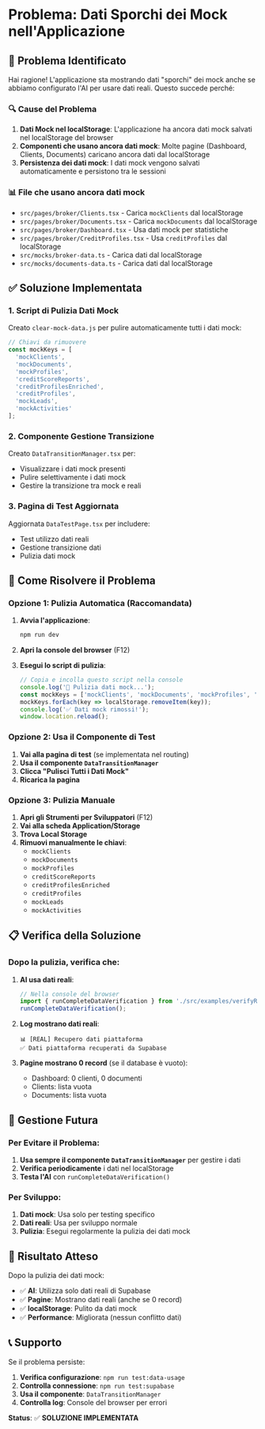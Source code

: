 # Problema: Dati Sporchi dei Mock nell'Applicazione

## 🚨 Problema Identificato

Hai ragione! L'applicazione sta mostrando dati "sporchi" dei mock anche se abbiamo configurato l'AI per usare dati reali. Questo succede perché:

### 🔍 **Cause del Problema**

1. **Dati Mock nel localStorage**: L'applicazione ha ancora dati mock salvati nel localStorage del browser
2. **Componenti che usano ancora dati mock**: Molte pagine (Dashboard, Clients, Documents) caricano ancora dati dal localStorage
3. **Persistenza dei dati mock**: I dati mock vengono salvati automaticamente e persistono tra le sessioni

### 📊 **File che usano ancora dati mock**

- `src/pages/broker/Clients.tsx` - Carica `mockClients` dal localStorage
- `src/pages/broker/Documents.tsx` - Carica `mockDocuments` dal localStorage  
- `src/pages/broker/Dashboard.tsx` - Usa dati mock per statistiche
- `src/pages/broker/CreditProfiles.tsx` - Usa `creditProfiles` dal localStorage
- `src/mocks/broker-data.ts` - Carica dati dal localStorage
- `src/mocks/documents-data.ts` - Carica dati dal localStorage

## ✅ **Soluzione Implementata**

### 1. **Script di Pulizia Dati Mock**

Creato `clear-mock-data.js` per pulire automaticamente tutti i dati mock:

```javascript
// Chiavi da rimuovere
const mockKeys = [
  'mockClients',
  'mockDocuments', 
  'mockProfiles',
  'creditScoreReports',
  'creditProfilesEnriched',
  'creditProfiles',
  'mockLeads',
  'mockActivities'
];
```

### 2. **Componente Gestione Transizione**

Creato `DataTransitionManager.tsx` per:
- Visualizzare i dati mock presenti
- Pulire selettivamente i dati mock
- Gestire la transizione tra mock e reali

### 3. **Pagina di Test Aggiornata**

Aggiornata `DataTestPage.tsx` per includere:
- Test utilizzo dati reali
- Gestione transizione dati
- Pulizia dati mock

## 🚀 **Come Risolvere il Problema**

### **Opzione 1: Pulizia Automatica (Raccomandata)**

1. **Avvia l'applicazione**:
   ```bash
   npm run dev
   ```

2. **Apri la console del browser** (F12)

3. **Esegui lo script di pulizia**:
   ```javascript
   // Copia e incolla questo script nella console
   console.log('🧹 Pulizia dati mock...');
   const mockKeys = ['mockClients', 'mockDocuments', 'mockProfiles', 'creditScoreReports', 'creditProfilesEnriched', 'creditProfiles', 'mockLeads', 'mockActivities'];
   mockKeys.forEach(key => localStorage.removeItem(key));
   console.log('✅ Dati mock rimossi!');
   window.location.reload();
   ```

### **Opzione 2: Usa il Componente di Test**

1. **Vai alla pagina di test** (se implementata nel routing)
2. **Usa il componente `DataTransitionManager`**
3. **Clicca "Pulisci Tutti i Dati Mock"**
4. **Ricarica la pagina**

### **Opzione 3: Pulizia Manuale**

1. **Apri gli Strumenti per Sviluppatori** (F12)
2. **Vai alla scheda Application/Storage**
3. **Trova Local Storage**
4. **Rimuovi manualmente le chiavi**:
   - `mockClients`
   - `mockDocuments`
   - `mockProfiles`
   - `creditScoreReports`
   - `creditProfilesEnriched`
   - `creditProfiles`
   - `mockLeads`
   - `mockActivities`

## 📋 **Verifica della Soluzione**

### **Dopo la pulizia, verifica che**:

1. **AI usa dati reali**:
   ```javascript
   // Nella console del browser
   import { runCompleteDataVerification } from './src/examples/verifyRealDataUsage';
   runCompleteDataVerification();
   ```

2. **Log mostrano dati reali**:
   ```
   📊 [REAL] Recupero dati piattaforma
   ✅ Dati piattaforma recuperati da Supabase
   ```

3. **Pagine mostrano 0 record** (se il database è vuoto):
   - Dashboard: 0 clienti, 0 documenti
   - Clients: lista vuota
   - Documents: lista vuota

## 🔄 **Gestione Futura**

### **Per Evitare il Problema**:

1. **Usa sempre il componente `DataTransitionManager`** per gestire i dati
2. **Verifica periodicamente** i dati nel localStorage
3. **Testa l'AI** con `runCompleteDataVerification()`

### **Per Sviluppo**:

1. **Dati mock**: Usa solo per testing specifico
2. **Dati reali**: Usa per sviluppo normale
3. **Pulizia**: Esegui regolarmente la pulizia dei dati mock

## 🎯 **Risultato Atteso**

Dopo la pulizia dei dati mock:

- ✅ **AI**: Utilizza solo dati reali di Supabase
- ✅ **Pagine**: Mostrano dati reali (anche se 0 record)
- ✅ **localStorage**: Pulito da dati mock
- ✅ **Performance**: Migliorata (nessun conflitto dati)

## 📞 **Supporto**

Se il problema persiste:

1. **Verifica configurazione**: `npm run test:data-usage`
2. **Controlla connessione**: `npm run test:supabase`
3. **Usa il componente**: `DataTransitionManager`
4. **Controlla log**: Console del browser per errori

**Status**: ✅ **SOLUZIONE IMPLEMENTATA**
